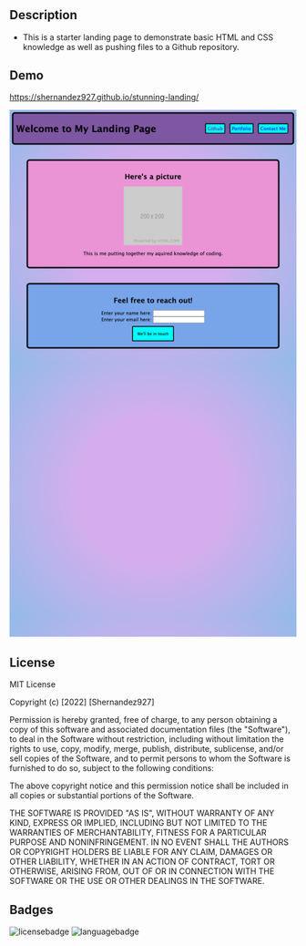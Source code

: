 # <stunning-landing>

## Description

- This is a starter landing page to demonstrate basic HTML and CSS knowledge as well as pushing files to a Github repository.


## Demo

https://shernandez927.github.io/stunning-landing/

![pagescreenshot](./assets/miniprojectscreenshot.png)



## License

MIT License

Copyright (c) [2022] [Shernandez927]

Permission is hereby granted, free of charge, to any person obtaining a copy of this software and associated documentation files (the "Software"), to deal in the Software without restriction, including without limitation the rights to use, copy, modify, merge, publish, distribute, sublicense, and/or sell copies of the Software, and to permit persons to whom the Software is furnished to do so, subject to the following conditions:

The above copyright notice and this permission notice shall be included in all copies or substantial portions of the Software.

THE SOFTWARE IS PROVIDED "AS IS", WITHOUT WARRANTY OF ANY KIND, EXPRESS OR IMPLIED, INCLUDING BUT NOT LIMITED TO THE WARRANTIES OF MERCHANTABILITY, FITNESS FOR A PARTICULAR PURPOSE AND NONINFRINGEMENT. IN NO EVENT SHALL THE AUTHORS OR COPYRIGHT HOLDERS BE LIABLE FOR ANY CLAIM, DAMAGES OR OTHER LIABILITY, WHETHER IN AN ACTION OF CONTRACT, TORT OR OTHERWISE, ARISING FROM, OUT OF OR IN CONNECTION WITH THE SOFTWARE OR THE USE OR OTHER DEALINGS IN THE SOFTWARE.

## Badges

 ![licensebadge](https://img.shields.io/github/license/Shernandez927/stunning-landing?style=for-the-badge)
 ![languagebadge](https://img.shields.io/github/languages/count/shernandez927/stunning-landing?style=for-the-badge)
